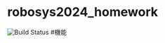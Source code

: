 # robosys2024_homework
![Build Status](https://github.com/reo422/robosys2024_homework/actions/workflows/test.yml/badge.svg)
#機能
